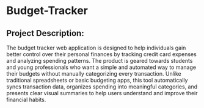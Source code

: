 # Budget-Tracker

## Project Description:

The budget tracker web application is designed to help individuals gain better control over their personal finances by tracking credit card expenses and analyzing spending patterns. The product is geared towards students and young professionals who want a simple and automated way to manage their budgets without manually categorizing every transaction. Unlike traditional spreadsheets or basic budgeting apps, this tool automatically syncs transaction data, organizes spending into meaningful categories, and presents clear visual summaries to help users understand and improve their financial habits.
